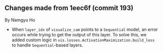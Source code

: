 ## Changes made from 1eec6f (commit 193)

By Namgyu Ho

- When `layer_idx` of `visualize_cam` points to a `Sequential` model, an error occurs
  while trying to get the output of this layer. To solve this, we added custom logic
	in `vis.losses.ActivationMaximization.build_loss` to handle `Sequential`-based layers.
